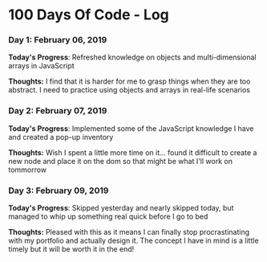 # 100 Days Of Code - Log

### Day 1: February 06, 2019

**Today's Progress**: Refreshed knowledge on objects and multi-dimensional arrays in JavaScript

**Thoughts:** I find that it is harder for me to grasp things when they are too abstract. I need to practice using objects and arrays in real-life scenarios

### Day 2: February 07, 2019

**Today's Progress**: Implemented some of the JavaScript knowledge I have and created a pop-up inventory

**Thoughts:** Wish I spent a little more time on it... found it difficult to create a new node and place it on the dom so that might be what I'll work on tommorrow

### Day 3: February 09, 2019

**Today's Progress**: Skipped yesterday and nearly skipped today, but managed to whip up something real quick before I go to bed

**Thoughts:** Pleased with this as it means I can finally stop procrastinating with my portfolio and actually design it. The concept I have in mind is a little timely but it will be worth it in the end!

